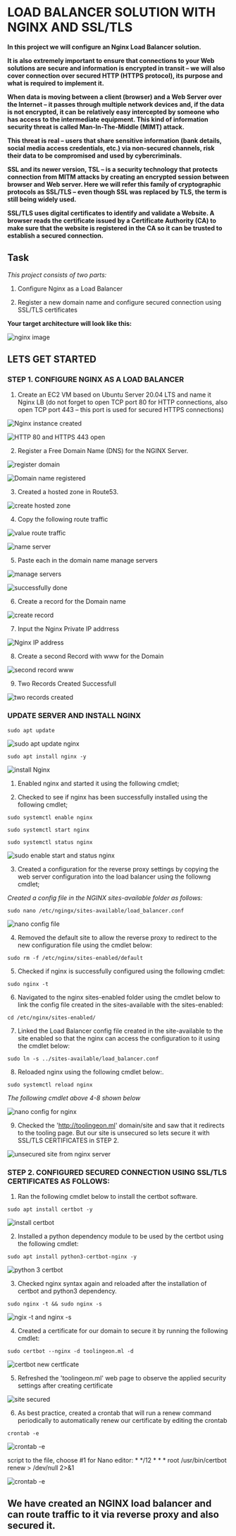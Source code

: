 
# LOAD BALANCER SOLUTION WITH NGINX AND SSL/TLS

**In this project we will configure an Nginx Load Balancer solution.**

**It is also extremely important to ensure that connections to your Web solutions are secure and information is encrypted in transit – we will also cover connection over secured HTTP (HTTPS protocol), its purpose and what is required to implement it.**

**When data is moving between a client (browser) and a Web Server over the Internet – it passes through multiple network devices and, if the data is not encrypted, it can be relatively easy intercepted by someone who has access to the intermediate equipment. This kind of information security threat is called Man-In-The-Middle (MIMT) attack.**

**This threat is real – users that share sensitive information (bank details, social media access credentials, etc.) via non-secured channels, risk their data to be compromised and used by cybercriminals.**

**SSL and its newer version, TSL – is a security technology that protects connection from MITM attacks by creating an encrypted session between browser and Web server. Here we will refer this family of cryptographic protocols as SSL/TLS – even though SSL was replaced by TLS, the term is still being widely used.**

**SSL/TLS uses digital certificates to identify and validate a Website. A browser reads the certificate issued by a Certificate Authority (CA) to make sure that the website is registered in the CA so it can be trusted to establish a secured connection.**

## Task

*This project consists of two parts:*

1. Configure Nginx as a Load Balancer

2. Register a new domain name and configure secured connection using SSL/TLS certificates

**Your target architecture will look like this:**

![nginx image](https://user-images.githubusercontent.com/97651517/160321647-e7f5ec60-b2f6-4c5e-9b64-6ad48d234b82.png)

## LETS GET STARTED

### STEP 1. CONFIGURE NGINX AS A LOAD BALANCER

1. Create an EC2 VM based on Ubuntu Server 20.04 LTS and name it Nginx LB (do not forget to open TCP port 80 for HTTP connections, also open TCP port 443 – this port is used for secured HTTPS connections)

![Nginx instance created](https://user-images.githubusercontent.com/97651517/160321710-1fde4cd3-387f-46f4-8797-3388a553ace5.png)

![HTTP 80 and HTTPS 443 open ](https://user-images.githubusercontent.com/97651517/160321758-bac4e470-f4d5-4e06-826d-de5a7606bfa6.png)

2. Register a Free Domain Name (DNS) for the NGINX Server.

![register domain](https://user-images.githubusercontent.com/97651517/160321820-537447c4-c9ef-4439-ab2f-4a48aa6f9f30.png)

![Domain name registered](https://user-images.githubusercontent.com/97651517/160321862-38032d39-47a3-4284-aadb-fcba9c6c536c.png)

3. Created a hosted zone in Route53.

![create hosted zone](https://user-images.githubusercontent.com/97651517/160321936-c4d6c1eb-7cf3-43a1-8f17-01e6213df679.png)

4. Copy the following route traffic

![value route traffic](https://user-images.githubusercontent.com/97651517/160322026-de97d7a9-0d2a-4b01-bf45-e42e92211b98.png)

![name server](https://user-images.githubusercontent.com/97651517/160322097-5e7609f4-85a2-41f8-97eb-478b65594063.png)

5. Paste each in the domain name manage servers

![manage servers](https://user-images.githubusercontent.com/97651517/160322112-ff7656c9-8373-41ee-8744-af46177bb465.png)

![successfully done](https://user-images.githubusercontent.com/97651517/160324134-56801dd1-7fdd-4a5c-a30b-5956fa7bc69c.png)

6. Create a record for the Domain name

![create record](https://user-images.githubusercontent.com/97651517/160322243-56e119a2-2c65-4f6e-b8d0-ca45bc6d8eaa.png)

7. Input the Nginx Private IP addrress

![Nginx IP address](https://user-images.githubusercontent.com/97651517/160322321-4080f9ab-8811-42c8-9978-65678e1cacb9.png)

8. Create a second Record with www for the Domain

![second record www](https://user-images.githubusercontent.com/97651517/160322390-8377b9ee-81dd-46c3-9675-949759e02bc4.png)

9. Two Records Created Successfull

![two records created](https://user-images.githubusercontent.com/97651517/160322417-fd1a2136-b280-4a3f-80b0-d202a1dcc095.png)

### UPDATE SERVER AND INSTALL NGINX

`sudo apt update`

![sudo apt update nginx](https://user-images.githubusercontent.com/97651517/160322462-6f00f49c-e171-44ea-8725-3bef6a3f1dd0.png)

`sudo apt install nginx -y`

![install Nginx](https://user-images.githubusercontent.com/97651517/160322547-d419c48f-3cc1-47aa-83f2-c064b144e929.png)

1. Enabled nginx and started it using the following cmdlet;

2. Checked to see if nginx has been successfully installed using the following cmdlet;

`sudo systemctl enable nginx`

`sudo systemctl start nginx`

`sudo systemctl status nginx`

![sudo enable start and status nginx](https://user-images.githubusercontent.com/97651517/160322647-b70ba369-12cb-4bd3-8c48-0dd2394f1475.png)


3. Created a configuration for the reverse proxy settings by copying the web server configuration into the load balancer using the followng cmdlet;

*Created a config file in the NGINX sites-available folder as follows:*

`sudo nano /etc/ngingx/sites-available/load_balancer.conf`

![nano config file](https://user-images.githubusercontent.com/97651517/160322695-cfb07533-a5cc-4d91-8712-5aa04e47a740.png)

4. Removed the default site to allow the reverse proxy to redirect to the new configuration file using the cmdlet below:

`sudo rm -f /etc/nginx/sites-enabled/default`

5. Checked if nginx is successfully configured using the following cmdlet:

`sudo nginx -t`

6. Navigated to the nginx sites-enabled folder using the cmdlet below to link the config file created in the     sites-available with the sites-enabled:

`cd /etc/nginx/sites-enabled/`

7. Linked the Load Balancer config file created in the site-available to the site enabled so that the nginx can access the configuration to it using the cmdlet below:

`sudo ln -s ../sites-available/load_balancer.conf`

8. Reloaded nginx using the following cmdlet below:.

`sudo systemctl reload nginx`

*The following cmdlet above 4-8 shown below*

![nano config for nginx](https://user-images.githubusercontent.com/97651517/160322839-35ac6007-56c1-4134-8182-fcd9a22465cc.png)


9. Checked the 'http://toolingeon.ml' domain/site and saw that it redirects to the tooling page.
   But our site is unsecured so lets secure it with SSL/TLS CERTIFICATES in STEP 2.

![unsecured site from nginx server](https://user-images.githubusercontent.com/97651517/160322935-89acb98f-0954-4e17-8d71-5b25cbacb804.png)


### STEP 2. CONFIGURED SECURED CONNECTION USING SSL/TLS CERTIFICATES AS FOLLOWS:

1. Ran the following cmdlet below to install the certbot software.

`sudo apt install certbot -y`

![install certbot](https://user-images.githubusercontent.com/97651517/160323038-7da13a5e-b9e6-4483-b024-4587bb974c7b.png)

2. Installed a python dependency module to be used by the certbot using the following cmdlet: 

`sudo apt install python3-certbot-nginx -y`

![python 3 certbot](https://user-images.githubusercontent.com/97651517/160323082-41d7e7ff-c8fe-429a-b45b-a180e740c167.png)

3. Checked nginx syntax again and reloaded after the installation of certbot and python3 dependency.

`sudo nginx -t && sudo nginx -s`

![ngix -t and nginx -s](https://user-images.githubusercontent.com/97651517/160323138-78adf5c0-f398-4172-8ed4-9330db4f6cf6.png)

4. Created a certificate for our domain to secure it by running the following cmdlet:

`sudo certbot --nginx -d toolingeon.ml -d`

![certbot new certficate](https://user-images.githubusercontent.com/97651517/160323262-a74e75f8-f1ea-47a7-9c75-72bf6c0a3160.png)

5. Refreshed the 'toolingeon.ml' web page to observe the applied security settings after creating certificate

![site secured](https://user-images.githubusercontent.com/97651517/160323424-6de1f2a9-6bd8-4ac7-a82b-44b9ef535af2.png)


6. As best practice, created a crontab that will run a renew command periodically to automatically renew our certificate by editing the crontab

`crontab -e `

![crontab -e](https://user-images.githubusercontent.com/97651517/160323574-98d3146b-9c18-4ee4-9c0e-ec0b91937b1c.png)

script to the file, choose #1 for Nano editor: * */12 * * * root /usr/bin/certbot renew > /dev/null 2>&1

![crontab -e](https://user-images.githubusercontent.com/97651517/160323574-98d3146b-9c18-4ee4-9c0e-ec0b91937b1c.png)

## We have created an NGINX load balancer and can route traffic to it via reverse proxy and also secured it.
